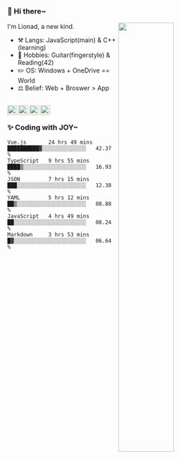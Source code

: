 ### 👋 Hi there~

[<img align="right" width="50%" src="https://github-readme-stats.vercel.app/api?username=Lionad-Morotar&show_icons=true">](https://metrics.lecoq.io/Lionad-Morotar?template=classic)

I'm Lionad, a new kind.

- ⚒️ Langs: JavaScript(main) & C++(learning)
- 🎨 Hobbies: Guitar(fingerstyle) & Reading(42)
- ✏️ OS: Windows + OneDrive == World
- ⚖️ Belief: Web + Broswer > App

<br />

<a href="https://www.lionad.art">
  <img align="left" alt="lionad-art" width="22px" src="https://cdn.jsdelivr.net/npm/simple-icons@3.1.0/icons/wordpress.svg" />
</a>
<a href="#1806234223">
  <img align="left" alt="1806234223" width="22px" src="https://cdn.jsdelivr.net/npm/simple-icons@3.1.0/icons/tencentqq.svg" />
</a>
<a href="https://www.zhihu.com/people/Lionad">
  <img align="left" alt="132yse" width="22px" src="https://cdn.jsdelivr.net/npm/simple-icons@3.1.0/icons/zhihu.svg" />
</a>
<a href="https://github.com/Lionad-Morotar">
  <img align="left" alt="yisar" width="22px" src="https://cdn.jsdelivr.net/npm/simple-icons@3.1.0/icons/github.svg" />
</a>

<br />

### ✨ Coding with JOY~

<!--START_SECTION:waka-->

```text
Vue.js       24 hrs 49 mins  ██████████▓░░░░░░░░░░░░░░   42.37 %
TypeScript   9 hrs 55 mins   ████▒░░░░░░░░░░░░░░░░░░░░   16.93 %
JSON         7 hrs 15 mins   ███░░░░░░░░░░░░░░░░░░░░░░   12.38 %
YAML         5 hrs 12 mins   ██▒░░░░░░░░░░░░░░░░░░░░░░   08.88 %
JavaScript   4 hrs 49 mins   ██░░░░░░░░░░░░░░░░░░░░░░░   08.24 %
Markdown     3 hrs 53 mins   █▓░░░░░░░░░░░░░░░░░░░░░░░   06.64 %
```

<!--END_SECTION:waka-->
